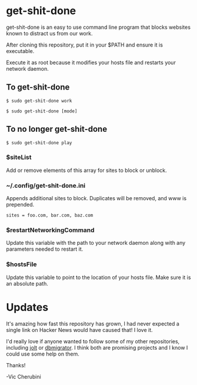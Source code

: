 # get-shit-done

get-shit-done is an easy to use command line program that blocks websites known to distract us from our work.

After cloning this repository, put it in your $PATH and ensure it is executable.

Execute it as root because it modifies your hosts file and restarts your network daemon.

## To get-shit-done

    $ sudo get-shit-done work
    
    $ sudo get-shit-done [mode]

## To no longer get-shit-done

    $ sudo get-shit-done play

### $siteList

Add or remove elements of this array for sites to block or unblock.

### ~/.config/get-shit-done.ini

Appends additional sites to block.  Duplicates will be removed, and www is prepended.

    sites = foo.com, bar.com, baz.com

### $restartNetworkingCommand

Update this variable with the path to your network daemon along with any parameters needed to restart it.

### $hostsFile

Update this variable to point to the location of your hosts file. Make sure it is an absolute path.

# Updates

It's amazing how fast this repository has grown, I had never expected a single link on Hacker News would have caused that! I love it.

I'd really love if anyone wanted to follow some of my other repositories, including [jolt](https://github.com/leftnode/jolt) or [dbmigrator](https://github.com/leftnode/dbmigrator). I think both are promising projects and I know I could use some help on them.

Thanks!

-Vic Cherubini

